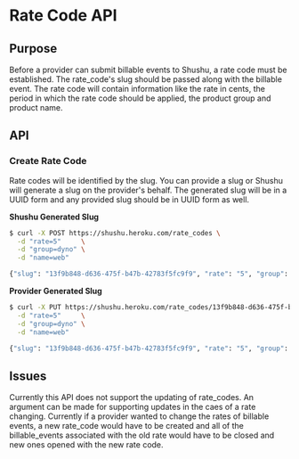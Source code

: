 # Rate Code API

## Purpose

Before a provider can submit billable events to Shushu,
a rate code must be established. The rate_code's slug
should be passed along with the billable event. The rate
code will contain information like the rate in cents,
the period in which the rate code should be applied,
the product group and product name.

## API

### Create Rate Code

Rate codes will be identified by the slug. You can provide a slug or Shushu will generate a slug on the provider's behalf. The generated slug will be in a UUID form and any provided slug should be in UUID form as well.

**Shushu Generated Slug**

```bash
$ curl -X POST https://shushu.heroku.com/rate_codes \
  -d "rate=5"     \
  -d "group=dyno" \
  -d "name=web"

{"slug": "13f9b848-d636-475f-b47b-42783f5fc9f9", "rate": "5", "group": "dyno" "name": "web"}
```

**Provider Generated Slug**

```bash
$ curl -X PUT https://shushu.heroku.com/rate_codes/13f9b848-d636-475f-b47b-42783f5fc9f9 \
  -d "rate=5"     \
  -d "group=dyno" \
  -d "name=web"

{"slug": "13f9b848-d636-475f-b47b-42783f5fc9f9", "rate": "5", "group": "dyno" "name": "web"}
```

## Issues

Currently this API does not support the updating of rate_codes. An argument can be made for supporting updates in the caes of a rate changing. Currently if a provider wanted to change the rates of billable events, a new rate_code would have to be created and all of the billable_events associated with the old rate would have to be closed and new ones opened with the new rate code.
